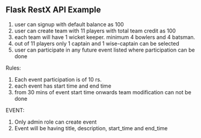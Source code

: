 ## Flask RestX API Example

1. user can signup with default balance as 100
2. user can create team with 11 players with total team credit as 100
3. each team will have 1 wicket keeper. minimum 4 bowlers and 4 batsman.
4. out of 11 players only 1 captain and 1 wise-captain can be selected
5. user can participate in any future event listed where participation can be done

Rules:

1. Each event participation is of 10 rs.
2. each event has start time and end time
3. from 30 mins of event start time onwards team modification can not be done


EVENT: 

1. Only admin role can create event
2. Event will be having title, description, start_time and end_time